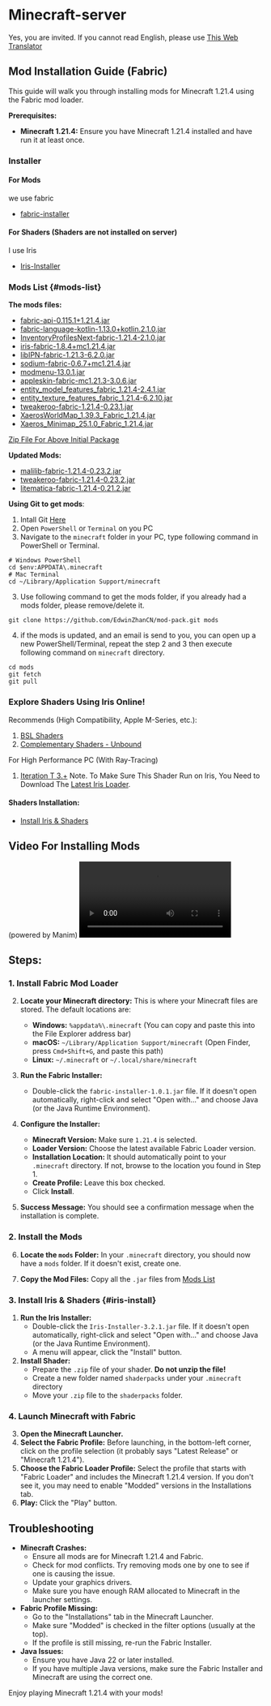 # Minecraft-server

Yes, you are invited. If you cannot read English, please use [This Web Translator](https://immersivetranslate.com/en/)

## Mod Installation Guide (Fabric)

This guide will walk you through installing mods for Minecraft 1.21.4 using the Fabric mod loader.

**Prerequisites:**

*   **Minecraft 1.21.4:**  Ensure you have Minecraft 1.21.4 installed and have run it at least once.

### Installer

#### For Mods

we use fabric

*  [fabric-installer](https://fabricmc.net/use/installer/)

#### For Shaders (Shaders are not installed on server)

I use Iris

-  [Iris-Installer](https://www.irisshaders.dev/download)

### Mods List {#mods-list}

**The mods files:** 

*   [fabric-api-0.115.1+1.21.4.jar](https://modrinth.com/mod/fabric-api/version/0.115.1+1.21.4)
*   [fabric-language-kotlin-1.13.0+kotlin.2.1.0.jar](https://www.curseforge.com/minecraft/mc-mods/fabric-language-kotlin/files/5950505)
*   [InventoryProfilesNext-fabric-1.21.4-2.1.0.jar](https://www.curseforge.com/minecraft/mc-mods/inventory-profiles-next/files/5937110)
*   [iris-fabric-1.8.4+mc1.21.4.jar](https://modrinth.com/mod/iris/version/1.8.4+1.21.4-fabric)
*   [libIPN-fabric-1.21.3-6.2.0.jar](https://modrinth.com/mod/libipn/version/fabric-1.21.3-6.2.0)
*   [sodium-fabric-0.6.7+mc1.21.4.jar](https://modrinth.com/mod/sodium/version/mc1.21.4-0.6.7-fabric)
*   [modmenu-13.0.1.jar](https://modrinth.com/mod/modmenu/version/13.0.1)
*   [appleskin-fabric-mc1.21.3-3.0.6.jar](https://modrinth.com/mod/appleskin/version/cHQjeYVS)
*   [entity_model_features_fabric_1.21.4-2.4.1.jar](https://modrinth.com/mod/entity-model-features/version/n0dDeW4R)
*   [entity_texture_features_fabric_1.21.4-6.2.10.jar](https://modrinth.com/mod/entitytexturefeatures/version/441qELLe)
*   [tweakeroo-fabric-1.21.4-0.23.1.jar](https://modrinth.com/mod/tweakeroo/version/0.23.1)
*   [XaerosWorldMap_1.39.3_Fabric_1.21.4.jar](https://modrinth.com/mod/xaeros-world-map/version/1.39.3_Fabric_1.21.4)
*   [Xaeros_Minimap_25.1.0_Fabric_1.21.4.jar](https://modrinth.com/mod/xaeros-minimap/version/25.1.0_Fabric_1.21.4)

[Zip File For Above Initial Package](https://drive.google.com/file/d/1cDLm9mCsZr_2qInrS151-V_he-tW7v_H/view?usp=sharing)

**Updated Mods:**
*   [malilib-fabric-1.21.4-0.23.2.jar](https://modrinth.com/mod/malilib/version/0.23.2)
*   [tweakeroo-fabric-1.21.4-0.23.2.jar](https://modrinth.com/mod/tweakeroo/version/0.23.2)
*   [litematica-fabric-1.21.4-0.21.2.jar](https://modrinth.com/mod/litematica/version/0.21.2)

**Using Git to get mods**:
1. Intall Git [Here](https://git-scm.com/downloads)
2. Open `PowerShell` or `Terminal` on you PC
3. Navigate to the `minecraft`  folder in your PC, type following command in PowerShell or Terminal.
```shell
# Windows PowerShell
cd $env:APPDATA\.minecraft
# Mac Terminal
cd ~/Library/Application Support/minecraft
```
3. Use following command to get the mods folder, if you already had a mods folder, please remove/delete it.
```shell
git clone https://github.com/EdwinZhanCN/mod-pack.git mods
```
4. if the mods is updated, and an email is send to you,  you can open up a new PowerShell/Terminal, repeat the step 2 and 3 then execute following command on `minecraft` directory.
```shell
cd mods
git fetch
git pull
```

### Explore Shaders Using Iris Online!

Recommends (High Compatibility, Apple M-Series, etc.):
1. [BSL Shaders](https://modrinth.com/shader/bsl-shaders/version/8.4.01.2)
2. [Complementary Shaders - Unbound](https://modrinth.com/shader/complementary-unbound/version/r5.4)

For High Performance PC (With Ray-Tracing)
1. [Iteration T 3.+](https://texture-packs.com/shaders/iteration/#download)
Note. To Make Sure This Shader Run on Iris, You Need to Download The [Latest Iris Loader](https://www.irisshaders.dev/download). 

#### Shaders Installation:
- [Install Iris & Shaders](#iris-install)
## Video For Installing Mods

(powered by Manim)
<video controls src="/videos/FabricInstallationOptimized.mp4" type="video/mp4" />

## Steps:

### 1. Install Fabric Mod Loader

2.  **Locate your Minecraft directory:** This is where your Minecraft files are stored. The default locations are:
    *   **Windows:** `%appdata%\.minecraft` (You can copy and paste this into the File Explorer address bar)
    *   **macOS:** `~/Library/Application Support/minecraft` (Open Finder, press `Cmd+Shift+G`, and paste this path)
    *   **Linux:** `~/.minecraft` or `~/.local/share/minecraft`

3.  **Run the Fabric Installer:**
    *   Double-click the `fabric-installer-1.0.1.jar` file.  If it doesn't open automatically, right-click and select "Open with..." and choose Java (or the Java Runtime Environment).

4.  **Configure the Installer:**
    *   **Minecraft Version:** Make sure `1.21.4` is selected.
    *   **Loader Version:** Choose the latest available Fabric Loader version.
    *   **Installation Location:** It should automatically point to your `.minecraft` directory.  If not, browse to the location you found in Step 1.
    *   **Create Profile:**  Leave this box checked.
    *   Click **Install**.

5.  **Success Message:**  You should see a confirmation message when the installation is complete.

### 2. Install the Mods

6.  **Locate the `mods` Folder:**  In your `.minecraft` directory, you should now have a `mods` folder. If it doesn't exist, create one.

7.  **Copy the Mod Files:** Copy all the `.jar` files from [Mods List](#mods-list)

### 3. Install Iris & Shaders {#iris-install}
1.  **Run the Iris Installer:**
    *   Double-click the `Iris-Installer-3.2.1.jar` file.  If it doesn't open automatically, right-click and select "Open with..." and choose Java (or the Java Runtime Environment).
    *   A menu will appear, click the "Install" button.
2. **Install Shader:**
	-   Prepare the `.zip` file of your shader. **Do not unzip the file!** 
	-   Create a new folder named `shaderpacks` under your `.minecraft` directory
	-   Move your `.zip` file to the `shaderpacks` folder.

### 4. Launch Minecraft with Fabric

3.  **Open the Minecraft Launcher.**
4.  **Select the Fabric Profile:** Before launching, in the bottom-left corner, click on the profile selection (it probably says "Latest Release" or "Minecraft 1.21.4").
5.  **Choose the Fabric Loader Profile:**  Select the profile that starts with "Fabric Loader" and includes the Minecraft 1.21.4 version.  If you don't see it, you may need to enable "Modded" versions in the Installations tab.
6.  **Play:** Click the "Play" button.

## Troubleshooting

*   **Minecraft Crashes:**
    *   Ensure all mods are for Minecraft 1.21.4 and Fabric.
    *   Check for mod conflicts. Try removing mods one by one to see if one is causing the issue.
    *   Update your graphics drivers.
    *   Make sure you have enough RAM allocated to Minecraft in the launcher settings.
*   **Fabric Profile Missing:**
    *   Go to the "Installations" tab in the Minecraft Launcher.
    *   Make sure "Modded" is checked in the filter options (usually at the top).
    *   If the profile is still missing, re-run the Fabric Installer.
*   **Java Issues:**
    *   Ensure you have Java 22 or later installed.
    *   If you have multiple Java versions, make sure the Fabric Installer and Minecraft are using the correct one.

Enjoy playing Minecraft 1.21.4 with your mods!

